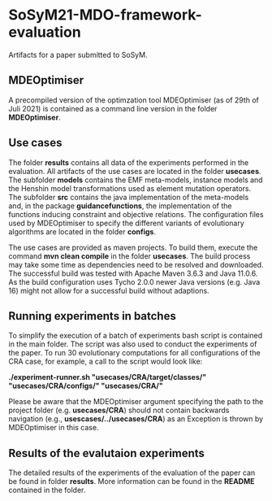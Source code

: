 # SoSyM21-MDO-framework-evaluation
Artifacts for a paper submitted to SoSyM.

## MDEOptimiser ##
A precompiled version of the optimzation tool MDEOptimiser (as of 29th of Juli 2021) is contained as a command line version in the folder **MDEOptimiser**. 

## Use cases ##
The folder **results** contains all data of the experiments performed in the evaluation.
All artifacts of the use cases are located in the folder **usecases**. 
The subfolder **models** contains the EMF meta-models, instance models and the Henshin model transformations used as element mutation operators.
The subfolder **src** contains the java implementation of the meta-models and, in the package **guidancefunctions**, the implementation of the functions inducing constraint and objective relations.
The configuration files used by MDEOptimiser to specify the different variants of evolutionary algorithms are located in the folder **configs**.

The use cases are provided as maven projects.
To build them, execute the command **mvn clean compile** in the folder **usecases**.
The build process may take some time as dependencies need to be resolved and downloaded.
The successful build was tested with Apache Maven 3.6.3 and Java 11.0.6. 
As the build configuration uses Tycho 2.0.0 newer Java versions (e.g. Java 16) might not allow for a successful build without adaptions.

## Running experiments in batches ##
To simplify the execution of a batch of experiments bash script is contained in the main folder. The script was also used to conduct the experiments of the paper.
To run 30 evolutionary computations for all configurations of the CRA case, for example, a call to the script would look like:

**./experiment-runner.sh "usecases/CRA/target/classes/" "usecases/CRA/configs/" "usecases/CRA/"**

Please be aware that the MDEOptimiser argument specifying the path to the project folder (e.g. **usecases/CRA**) 
should not contain backwards navigation (e.g., **usescases/../usecases/CRA**) as an Exception is thrown by MDEOptimiser in this case.

## Results of the evalutaion experiments ##
The detailed results of the experiments of the evaluation of the paper can be found in folder **results**.
More information can be found in the **README** contained in the folder.

